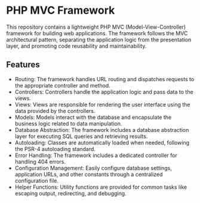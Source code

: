 # PHP MVC Framework

This repository contains a lightweight PHP MVC (Model-View-Controller) framework for building web applications. The framework follows the MVC architectural pattern, separating the application logic from the presentation layer, and promoting code reusability and maintainability.

## Features

* Routing: The framework handles URL routing and dispatches requests to the appropriate controller and method.
* Controllers: Controllers handle the application logic and pass data to the views.
* Views: Views are responsible for rendering the user interface using the data provided by the controllers.
* Models: Models interact with the database and encapsulate the business logic related to data manipulation.
* Database Abstraction: The framework includes a database abstraction layer for executing SQL queries and retrieving results.
* Autoloading: Classes are automatically loaded when needed, following the PSR-4 autoloading standard.
* Error Handling: The framework includes a dedicated controller for handling 404 errors.
* Configuration Management: Easily configure database settings, application URLs, and other constants through a centralized configuration file.
* Helper Functions: Utility functions are provided for common tasks like escaping output, redirecting, and debugging.
